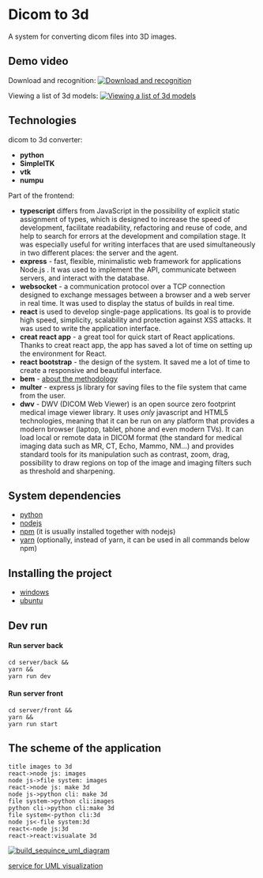 # Dicom to 3d
A system for converting dicom files into 3D images.

## Demo video

Download and recognition:
[![Download and recognition](docs/dicom-to-3d-upload-preview.png)](https://yadi.sk/i/uLEea5gBJmR08w)

Viewing a list of 3d models:
[![Viewing a list of 3d models](docs/dicom-to-3d-list-preview.png)](https://yadi.sk/i/GCG3vuqKTqNOnA)

## Technologies

dicom to 3d converter:
- **python**
- **SimpleITK**
- **vtk**
- **numpu**

Part of the frontend:  
- **typescript** differs from JavaScript in the possibility of explicit static assignment of types, which is designed to increase the speed of development, facilitate readability, refactoring and reuse of code, and help to search for errors at the development and compilation stage. It was especially useful for writing interfaces that are used simultaneously in two different places: the server and the agent.
- **express** - fast, flexible, minimalistic web framework for applications Node.js . It was used to implement the API, communicate between servers, and interact with the database.
- **websocket** - a communication protocol over a TCP connection designed to exchange messages between a browser and a web server in real time. It was used to display the status of builds in real time.
- **react** is used to develop single-page applications. Its goal is to provide high speed, simplicity, scalability and protection against XSS attacks. It was used to write the application interface.
- **creat react app** - a great tool for quick start of React applications. Thanks to creat react app, the app has saved a lot of time on setting up the environment for React.
- **react bootstrap** - the design of the system. It saved me a lot of time to create a responsive and beautiful interface.
- **bem** - [about the methodology](https://en.bem.info/methodology/quick-start/)
- **multer** - express js library for saving files to the file system that came from the user.
- **dwv** - DWV (DICOM Web Viewer) is an open source zero footprint medical image viewer library. It uses _only_ javascript and HTML5 technologies, meaning that it can be run on any platform that provides a modern browser (laptop, tablet, phone and even modern TVs). It can load local or remote data in DICOM format (the standard for medical imaging data such as MR, CT, Echo, Mammo, NM...) and  provides standard tools for its manipulation such as contrast, zoom, drag, possibility to draw regions on top of the image and imaging filters such as threshold and sharpening.

## System dependencies

- [python](https://www.python.org/)
- [nodejs](https://nodejs.org/en/)
- [npm](https://www.npmjs.com/get-npm) (it is usually installed together with nodejs)
- [yarn](https://www.npmjs.com/package/yarn) (optionally, instead of yarn, it can be used in all commands below npm)

## Installing the project

- [windows](docs/windows-install.md)
- [ubuntu](docs/ubuntu-install.md)

## Dev run

#### Run server back

```npm
cd server/back &&
yarn &&
yarn run dev
```

#### Run server front

```npm
cd server/front &&
yarn &&
yarn run start
```

## The scheme of the application

```
title images to 3d
react->node js: images
node js->file system: images
react->node js: make 3d
node js->python cli: make 3d
file system->python cli:images
python cli->python cli:make 3d
file system<-python cli:3d
node js<-file system:3d
react<-node js:3d
react->react:visualate 3d
```

[![build_sequince_uml_diagram](docs/build_sequince_uml_diagram.png?2)](https://sequencediagram.org/index.html#initialData=C4S2BsFMAIQWwIYHNIGdrAPbQMwBMAoAJ0gQGNgBaAPgDtM8YArVALlkRVQPsehZoAzEFGioAnqmCQ47eMjTFSFGr2ZtoiANYx8PBupoAHccAAWmWtDLgQ7bbsLDREqTOOmLVm3flcCJuaW1rYeQd62rA64TiIwrtJwADyUgV4hdnpq-KgpzvGSiax6JOTAKdksxYSlKtS1wKwAbiCoAK4I4AjSMUA)

[service for UML visualization](https://sequencediagram.org/)
